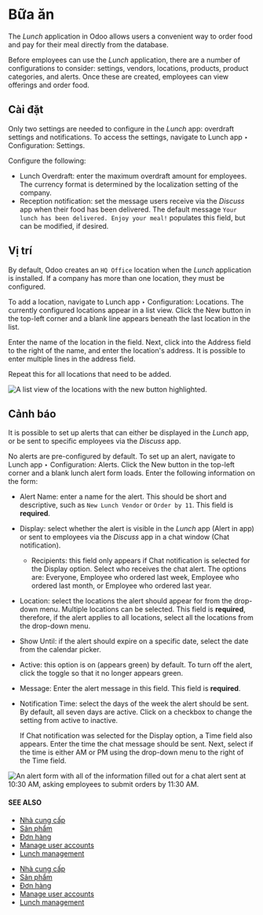 # Bữa ăn

The *Lunch* application in Odoo allows users a convenient way to order food and pay for their meal
directly from the database.

Before employees can use the *Lunch* application, there are a number of configurations to consider:
settings, vendors, locations, products, product categories, and alerts. Once these are created,
employees can view offerings and order food.

## Cài đặt

Only two settings are needed to configure in the *Lunch* app: overdraft settings and notifications.
To access the settings, navigate to Lunch app ‣ Configuration: Settings.

Configure the following:

- Lunch Overdraft: enter the maximum overdraft amount for employees. The currency
  format is determined by the localization setting of the company.
- Reception notification: set the message users receive via the *Discuss* app when their
  food has been delivered. The default message `Your lunch has been delivered. Enjoy your meal!`
  populates this field, but can be modified, if desired.

## Vị trí

By default, Odoo creates an `HQ Office` location when the *Lunch* application is installed. If a
company has more than one location, they must be configured.

To add a location, navigate to Lunch app ‣ Configuration: Locations. The
currently configured locations appear in a list view. Click the New button in the
top-left corner and a blank line appears beneath the last location in the list.

Enter the name of the location in the field. Next, click into the Address field to the
right of the name, and enter the location's address. It is possible to enter multiple lines in the
address field.

Repeat this for all locations that need to be added.

![A list view of the locations with the new button highlighted.](../../.gitbook/assets/locations.png)

## Cảnh báo

It is possible to set up alerts that can either be displayed in the *Lunch* app, or be sent to
specific employees via the *Discuss* app.

No alerts are pre-configured by default. To set up an alert, navigate to Lunch app
‣ Configuration: Alerts. Click the New button in the top-left corner and a blank
lunch alert form loads. Enter the following information on the form:

- Alert Name: enter a name for the alert. This should be short and descriptive, such as
  `New Lunch Vendor` or `Order by 11`. This field is **required**.
- Display: select whether the alert is visible in the *Lunch* app (Alert in
  app) or sent to employees via the *Discuss* app in a chat window (Chat notification).
  - Recipients: this field only appears if Chat notification is selected for
    the Display option. Select who receives the chat alert. The options are:
    Everyone, Employee who ordered last week, Employee who
    ordered last month, or Employee who ordered last year.
- Location: select the locations the alert should appear for from the drop-down menu.
  Multiple locations can be selected. This field is **required**, therefore, if the alert applies
  to all locations, select all the locations from the drop-down menu.
- Show Until: if the alert should expire on a specific date, select the date from the
  calendar picker.
- Active: this option is on (appears green) by default. To turn off the alert, click the
  toggle so that it no longer appears green.
- Message: Enter the alert message in this field. This field is **required**.
- Notification Time: select the days of the week the alert should be sent. By default,
  all seven days are active. Click on a checkbox to change the setting from active to inactive.

  If Chat notification was selected for the Display option, a
  Time field also appears. Enter the time the chat message should be sent. Next, select
  if the time is either AM or PM using the drop-down menu to the right of
  the Time field.

![An alert form with all of the information filled out for a chat alert sent at 10:30 AM,
asking employees to submit orders by 11:30 AM.](../../.gitbook/assets/alert.png)

#### SEE ALSO
- [Nhà cung cấp](applications/hr/lunch/vendors.md)
- [Sản phẩm](applications/hr/lunch/products.md)
- [Đơn hàng](applications/hr/lunch/orders.md)
- [Manage user accounts](applications/hr/lunch/user-accounts.md)
- [Lunch management](applications/hr/lunch/management.md)

* [Nhà cung cấp](applications/hr/lunch/vendors.md)
* [Sản phẩm](applications/hr/lunch/products.md)
* [Đơn hàng](applications/hr/lunch/orders.md)
* [Manage user accounts](applications/hr/lunch/user-accounts.md)
* [Lunch management](applications/hr/lunch/management.md)
